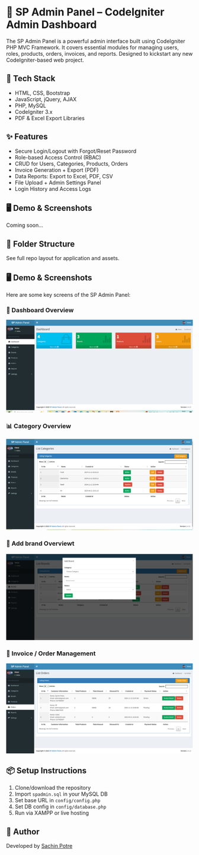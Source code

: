 # 🔐 SP Admin Panel – CodeIgniter Admin Dashboard

The SP Admin Panel is a powerful admin interface built using CodeIgniter PHP MVC Framework. It covers essential modules for managing users, roles, products, orders, invoices, and reports. Designed to kickstart any new CodeIgniter-based web project.

## 🔧 Tech Stack
- HTML, CSS, Bootstrap
- JavaScript, jQuery, AJAX
- PHP, MySQL
- CodeIgniter 3.x
- PDF & Excel Export Libraries

## ✨ Features
- Secure Login/Logout with Forgot/Reset Password
- Role-based Access Control (RBAC)
- CRUD for Users, Categories, Products, Orders
- Invoice Generation + Export (PDF)
- Data Reports: Export to Excel, PDF, CSV
- File Upload + Admin Settings Panel
- Login History and Access Logs

## 🖥️ Demo & Screenshots
Coming soon…

## 📁 Folder Structure
See full repo layout for application and assets.

## 🖥️ Demo & Screenshots

Here are some key screens of the SP Admin Panel:

### 🔐 Dashboard Overview
![Login](assets/images/image1.png)

### 📊 Category Overview
![Dashboard](assets/images/image2.png)

### 👥 Add brand Overviewt
![User Management](assets/images/image3.png)

### 📄 Invoice / Order Management
![Invoice](assets/images/image4.png)


## 📦 Setup Instructions
1. Clone/download the repository
2. Import `spadmin.sql` in your MySQL DB
3. Set base URL in `config/config.php`
4. Set DB config in `config/database.php`
5. Run via XAMPP or live hosting

## 📌 Author
Developed by [Sachin Potre](https://github.com/sachinp72)
